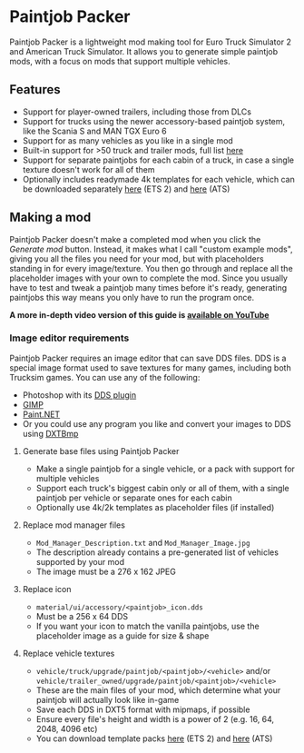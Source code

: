 # Paintjob Packer
Paintjob Packer is a lightweight mod making tool for Euro Truck Simulator 2 and American Truck Simulator. It allows you to generate simple paintjob mods, with a focus on mods that support multiple vehicles.

## Features

* Support for player-owned trailers, including those from DLCs
* Support for trucks using the newer accessory-based paintjob system, like the Scania S and MAN TGX Euro 6
* Support for as many vehicles as you like in a single mod
* Built-in support for >50 truck and trailer mods, full list [here](https://github.com/Carsmaniac/paintjob-packer/blob/master/library/mod%20links.md)
* Support for separate paintjobs for each cabin of a truck, in case a single texture doesn't work for all of them
* Optionally includes readymade 4k templates for each vehicle, which can be downloaded separately [here](https://forum.scssoft.com/viewtopic.php?f=33&t=272386) (ETS 2) and [here](https://forum.scssoft.com/viewtopic.php?f=199&t=288778) (ATS)

## Making a mod

Paintjob Packer doesn't make a completed mod when you click the *Generate mod* button. Instead, it makes what I call "custom example mods", giving you all the files you need for your mod, but with placeholders standing in for every image/texture. You then go through and replace all the placeholder images with your own to complete the mod. Since you usually have to test and tweak a paintjob many times before it's ready, generating paintjobs this way means you only have to run the program once.

**A more in-depth video version of this guide is [available on YouTube](https://www.youtube.com/watch?v=HJV8_X3P9k8)**

### Image editor requirements

Paintjob Packer requires an image editor that can save DDS files. DDS is a special image format used to save textures for many games, including both Trucksim games. You can use any of the following:

* Photoshop with its [DDS plugin](https://fnordware.blogspot.com/2014/09/dds-plug-in-for-after-effects-and.html)
* [GIMP](https://www.gimp.org/downloads/)
* [Paint.NET](https://www.getpaint.net/download.html)
* Or you could use any program you like and convert your images to DDS using [DXTBmp](https://www.mwgfx.co.uk/programs/dxtbmp.htm)

1. Generate base files using Paintjob Packer
    * Make a single paintjob for a single vehicle, or a pack with support for multiple vehicles
    * Support each truck's biggest cabin only or all of them, with a single paintjob per vehicle or separate ones for each cabin
    * Optionally use 4k/2k templates as placeholder files (if installed)

2. Replace mod manager files
    * `Mod_Manager_Description.txt` and `Mod_Manager_Image.jpg`
    * The description already contains a pre-generated list of vehicles supported by your mod
    * The image must be a 276 x 162 JPEG

3. Replace icon
    * `material/ui/accessory/<paintjob>_icon.dds`
    * Must be a 256 x 64 DDS
    * If you want your icon to match the vanilla paintjobs, use the placeholder image as a guide for size & shape

4. Replace vehicle textures
    * `vehicle/truck/upgrade/paintjob/<paintjob>/<vehicle>` and/or `vehicle/trailer_owned/upgrade/paintjob/<paintjob>/<vehicle>`
    * These are the main files of your mod, which determine what your paintjob will actually look like in-game
    * Save each DDS in DXT5 format with mipmaps, if possible
    * Ensure every file's height and width is a power of 2 (e.g. 16, 64, 2048, 4096 etc)
    * You can download template packs [here](https://forum.scssoft.com/viewtopic.php?f=33&t=272386) (ETS 2) and [here](https://forum.scssoft.com/viewtopic.php?f=199&t=288778) (ATS)
